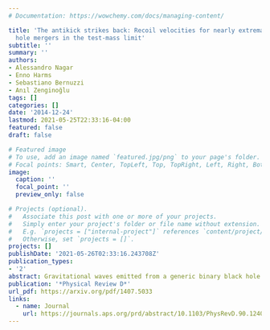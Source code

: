 ```yaml
---
# Documentation: https://wowchemy.com/docs/managing-content/

title: 'The antikick strikes back: Recoil velocities for nearly extremal binary black
  hole mergers in the test-mass limit'
subtitle: ''
summary: ''
authors:
- Alessandro Nagar
- Enno Harms
- Sebastiano Bernuzzi
- Anıl Zenginoğlu
tags: []
categories: []
date: '2014-12-24'
lastmod: 2021-05-25T22:33:16-04:00
featured: false
draft: false

# Featured image
# To use, add an image named `featured.jpg/png` to your page's folder.
# Focal points: Smart, Center, TopLeft, Top, TopRight, Left, Right, BottomLeft, Bottom, BottomRight.
image:
  caption: ''
  focal_point: ''
  preview_only: false

# Projects (optional).
#   Associate this post with one or more of your projects.
#   Simply enter your project's folder or file name without extension.
#   E.g. `projects = ["internal-project"]` references `content/project/deep-learning/index.md`.
#   Otherwise, set `projects = []`.
projects: []
publishDate: '2021-05-26T02:33:16.243708Z'
publication_types:
- '2'
abstract: Gravitational waves emitted from a generic binary black hole merger carry away linear momentum anisotropically, resulting in a gravitational recoil, or “kick,” of the center of mass. For certain merger configurations the time evolution of the magnitude of the kick velocity has a local maximum followed by a sudden drop. Perturbative studies of this “antikick” in a limited range of black hole spins have found that the antikick decreases for retrograde orbits as a function of negative spin. We analyze this problem using a recently developed code to evolve gravitational perturbations from a point particle in Kerr spacetime driven by an effective-one-body resummed radiation reaction force at linear order in the mass ratio $ν≪1$. Extending previous studies to nearly extremal negative spins, thus complementing current numerical relativity knowledge about the recoil, we find that the well-known decrease of the antikick is overturned and, instead of approaching zero, the antikick increases again to reach $Δv/(cν^2)=3.37×10^{−3}$ for dimensionless spin $\hat{a}=−0.9999$. The corresponding final kick velocity is $v_{end}/(cν^2)=0.076$. We interpret the antikick result analytically by means of the quality factor $Q$ of the linear momentum flux, that is used to quantify the amount of nonadiabaticity of the emission process. We show that, besides capturing qualitatively the global properties over the whole spin range, $Q$ actually predicts the return of the antikick for $\hat{a}\to−1$. Since $Q$ is computed only from the, gauge-invariant, flux of linear momentum, the herein presented verification of its reliability advocates its systematic use also in numerical relativity calculations. In addition, we also connect, in a new way, the properties of the flux to the noncircular character of the plunge dynamics, highlighting the central role of subdominant waveform multipoles in shaping the characteristic interference pattern exhibited by the linear momentum flux as $\hat{a}\to−1$.
publication: '*Physical Review D*'
url_pdf: https://arxiv.org/pdf/1407.5033
links:
  - name: Journal
    url: https://journals.aps.org/prd/abstract/10.1103/PhysRevD.90.124086
---
```


